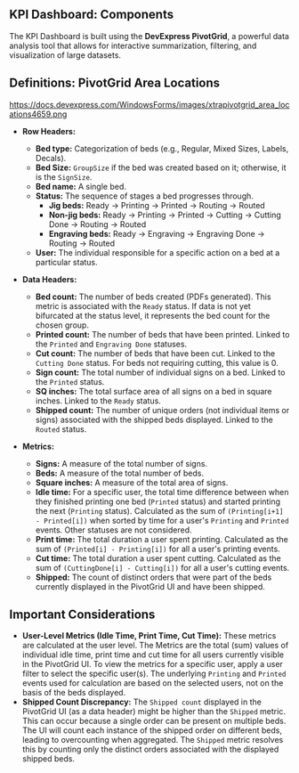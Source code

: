 ## KPI Dashboard: Components

The KPI Dashboard is built using the **DevExpress PivotGrid**, a powerful data analysis tool that allows for interactive summarization, filtering, and visualization of large datasets.

## Definitions: PivotGrid Area Locations

https://docs.devexpress.com/WindowsForms/images/xtrapivotgrid_area_locations4659.png

* **Row Headers:**
    * **Bed type:** Categorization of beds (e.g., Regular, Mixed Sizes, Labels, Decals).
    * **Bed Size:** `GroupSize` if the bed was created based on it; otherwise, it is the `SignSize`.
    * **Bed name:** A single bed.
    * **Status:** The sequence of stages a bed progresses through.
        * **Jig beds:** Ready -> Printing -> Printed -> Routing -> Routed
        * **Non-jig beds:** Ready -> Printing -> Printed -> Cutting -> Cutting Done -> Routing -> Routed
        * **Engraving beds:** Ready -> Engraving -> Engraving Done -> Routing -> Routed
    * **User:** The individual responsible for a specific action on a bed at a particular status.

* **Data Headers:**
    * **Bed count:** The number of beds created (PDFs generated). This metric is associated with the `Ready` status. If data is not yet bifurcated at the status level, it represents the bed count for the chosen group.
    * **Printed count:** The number of beds that have been printed. Linked to the `Printed` and `Engraving Done` statuses.
    * **Cut count:** The number of beds that have been cut. Linked to the `Cutting Done` status. For beds not requiring cutting, this value is 0.
    * **Sign count:** The total number of individual signs on a bed. Linked to the `Printed` status.
    * **SQ inches:** The total surface area of all signs on a bed in square inches. Linked to the `Ready` status.
    * **Shipped count:** The number of unique orders (not individual items or signs) associated with the shipped beds displayed. Linked to the `Routed` status.

* **Metrics:**
    * **Signs:** A measure of the total number of signs.
    * **Beds:** A measure of the total number of beds.
    * **Square inches:** A measure of the total area of signs.
    * **Idle time:** For a specific user, the total time difference between when they finished printing one bed (`Printed` status) and started printing the next (`Printing` status). Calculated as the sum of `(Printing[i+1] - Printed[i])` when sorted by time for a user's `Printing` and `Printed` events. Other statuses are not considered.
    * **Print time:** The total duration a user spent printing. Calculated as the sum of `(Printed[i] - Printing[i])` for all a user's printing events.
    * **Cut time:** The total duration a user spent cutting. Calculated as the sum of `(CuttingDone[i] - Cutting[i])` for all a user's cutting events.
    * **Shipped:** The count of distinct orders that were part of the beds currently displayed in the PivotGrid UI and have been shipped.

## Important Considerations

* **User-Level Metrics (Idle Time, Print Time, Cut Time):** These metrics are calculated at the user level. The Metrics are the total (sum) values of individual idle time, print time and cut time for all users currently visible in the PivotGrid UI. To view the metrics for a specific user, apply a user filter to select the specific user(s). The underlying `Printing` and `Printed` events used for calculation are based on the selected users, not on the basis of the beds displayed.
* **Shipped Count Discrepancy:** The `Shipped count` displayed in the PivotGrid UI (as a data header) might be higher than the `Shipped` metric. This can occur because a single order can be present on multiple beds. The UI will count each instance of the shipped order on different beds, leading to overcounting when aggregated. The `Shipped` metric resolves this by counting only the distinct orders associated with the displayed shipped beds.